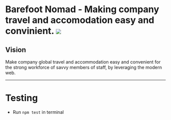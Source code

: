 Barefoot Nomad - Making company travel and accomodation easy and convinient.
[![](https://img.shields.io/badge/reviewed%20by-Hound%20CI-bluevoilet)](https://houndci.com/repos)
=======

## Vision
Make company global travel and accommodation easy and convenient for the strong workforce of savvy members of staff, by leveraging the modern web.

---

# Testing

- Run `npm test` in terminal